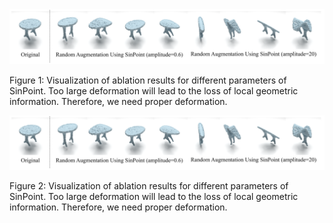 <div align="center">
  <img src="big2.png">
</div>

Figure 1: Visualization of ablation results for different parameters of SinPoint. Too large deformation will lead to the loss of local geometric information. Therefore, we need proper deformation.

<div align="center">
  <img src="big2.png">
</div>

Figure 2: Visualization of ablation results for different parameters of SinPoint. Too large deformation will lead to the loss of local geometric information. Therefore, we need proper deformation.
